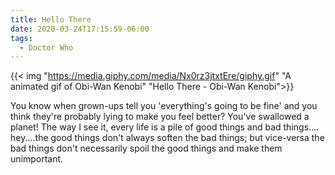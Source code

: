 ```yaml
---
title: Hello There
date: 2020-03-24T17:15:59-06:00
tags:
  - Doctor Who
---
```

{{< img "https://media.giphy.com/media/Nx0rz3jtxtEre/giphy.gif" "A animated gif of Obi-Wan Kenobi" "Hello There - Obi-Wan Kenobi">}}

You know when grown-ups tell you 'everything's going to be fine' and you think they're probably lying to make you feel better? You've swallowed a planet! The way I see it, every life is a pile of good things and bad things.…hey.…the good things don't always soften the bad things; but vice-versa the bad things don't necessarily spoil the good things and make them unimportant.